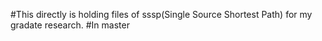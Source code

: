 #This directly is holding files of sssp(Single Source Shortest Path) for my gradate research. 
#In master
